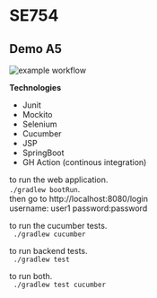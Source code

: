 # SE754

## Demo A5
![example workflow](https://github.com/valerio-terragni/SE754_A5_DEMO_JSP/actions/workflows/gradle.yml/badge.svg)


**Technologies**

- Junit
- Mockito
- Selenium
- Cucumber
- JSP
- SpringBoot
- GH Action (continous integration)
 

to run the web application.  
`./gradlew bootRun`.   
then go to http://localhost:8080/login         
username: user1 password:password

to run the cucumber tests.   
` ./gradlew cucumber`

to run backend tests.  
` ./gradlew test`

to run both.   
` ./gradlew test cucumber`
